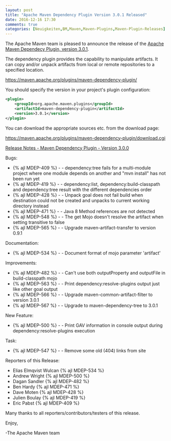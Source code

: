 ```yaml
---
layout: post
title: "Apache Maven Dependency Plugin Version 3.0.1 Released"
date: 2016-12-16 17:30
comments: true
categories: [Neuigkeiten,BM,Maven,Maven-Plugins,Maven-Plugin-Releases]
---
```

The Apache Maven team is pleased to announce the release of the 
[Apache Maven Dependecy Plugin, version 3.0.1](http://maven.apache.org/plugins/maven-dependency-plugin/).

The dependency plugin provides the capability to manipulate artifacts. It
can copy and/or unpack artifacts from local or remote repositories to a
specified location.

https://maven.apache.org/plugins/maven-dependency-plugin/

You should specify the version in your project's plugin configuration:

``` xml
<plugin>
    <groupId>org.apache.maven.plugins</groupId>
    <artifactId>maven-dependency-plugin</artifactId>
    <version>3.0.1</version>
</plugin>
``` 

You can download the appropriate sources etc. from the download page:

https://maven.apache.org/plugins/maven-dependency-plugin/download.cgi


<!-- more -->

[Release Notes - Maven Dependency Plugin - Version 3.0.0](https://issues.apache.org/jira/secure/ReleaseNote.jspa?projectId=12317227&version=12338874)

Bugs:

 * {% ajl MDEP-409 %} - - dependency:tree fails for a multi-module project where one module depends on another and "mvn install" has not been run yet
 * {% ajl MDEP-419 %} - - dependency:list, dependency:build-classpath and dependency:tree result with the different dependencies order
 * {% ajl MDEP-428 %} - - Unpack goal does not fail build when destination could not be created and unpacks to current working directory instead
 * {% ajl MDEP-471 %} - - Java 8 Method references are not detected
 * {% ajl MDEP-548 %} - - The get Mojo doesn't resolve the artifact when setting transitive to false
 * {% ajl MDEP-565 %} - - Upgrade maven-artifact-transfer to version 0.9.1

Documentation:

 * {% ajl MDEP-534 %} - - Document format of mojo parameter 'artifact'

Improvements:

 * {% ajl MDEP-482 %} - - Can't use both outputProperty and outputFile in build-classpath mojo
 * {% ajl MDEP-563 %} - - Print dependency:resolve-plugins output just like other goal output
 * {% ajl MDEP-566 %} - - Upgrade maven-common-artifact-filter to version 3.0.1
 * {% ajl MDEP-567 %} - - Upgrade to maven-dependency-tree to 3.0.1

New Feature:
 * {% ajl MDEP-500 %} - - Print GAV information in console output during dependency:resolve-plugins execution

Task:

 * {% ajl MDEP-547 %} - - Remove some old (404) links from site

Reporters of this Release:

 * Elias Elmqvist Wulcan {% ajl MDEP-534 %}
 * Andrew Wright {% ajl MDEP-500 %}
 * Dagan Sandler {% ajl MDEP-482 %}
 * Ben Hardy {% ajl MDEP-471 %}
 * Dave Moten {% ajl MDEP-428 %}
 * Julien Boulay {% ajl MDEP-419 %}
 * Eric Pabst {% ajl MDEP-409 %}

Many thanks to all reporters/contributors/testers of this release.


Enjoy,

-The Apache Maven team
